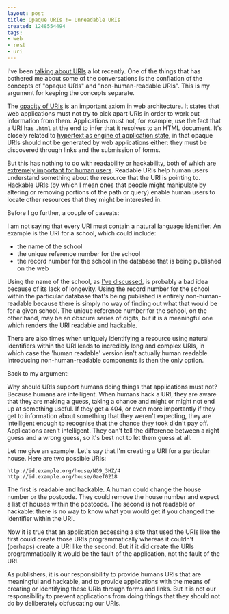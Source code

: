 ```yaml
---
layout: post
title: Opaque URIs != Unreadable URIs
created: 1248554494
tags:
- web
- rest
- uri
---
```

I've been [talking about URIs](http://www.jenitennison.com/blog/node/112) a lot recently. One of the things that has bothered me about some of the conversations is the conflation of the concepts of "opaque URIs" and "non-human-readable URIs". This is my argument for keeping the concepts separate.

The [opacity of URIs](http://www.w3.org/DesignIssues/Axioms.html#opaque) is an important axiom in web architecture. It states that web applications must not try to pick apart URIs in order to work out information from them. Applications must not, for example, use the fact that a URI has `.html` at the end to infer that it resolves to an HTML document. It's closely related to [hypertext as engine of application state](http://roy.gbiv.com/untangled/2008/rest-apis-must-be-hypertext-driven), in that opaque URIs should not be generated by web applications either: they must be discovered through links and the submission of forms.

But this has nothing to do with readability or hackability, both of which are [extremely important for human users](http://www.useit.com/alertbox/990321.html). Readable URIs help human users understand something about the resource that the URI is pointing to. Hackable URIs (by which I mean ones that people might manipulate by altering or removing portions of the path or query) enable human users to locate other resources that they might be interested in.

<!--break-->

Before I go further, a couple of caveats:

I am not saying that every URI must contain a natural language identifier. An example is the URI for a school, which could include:

  * the name of the school
  * the unique reference number for the school
  * the record number for the school in the database that is being published on the web

Using the name of the school, as [I've discussed](http://www.jenitennison.com/blog/node/112), is probably a bad idea because of its lack of longevity. Using the record number for the school within the particular database that's being published is entirely non-human-readable because there is simply no way of finding out what that would be for a given school. The unique reference number for the school, on the other hand, may be an obscure series of digits, but it is a meaningful one which renders the URI readable and hackable.

There are also times when uniquely identifying a resource using natural identifiers within the URI leads to incredibly long and complex URIs, in which case the 'human readable' version isn't actually human readable. Introducing non-human-readable components is then the only option.

Back to my argument:

Why should URIs support humans doing things that applications must not? Because humans are intelligent. When humans hack a URI, they are aware that they are making a guess, taking a chance and might or might not end up at something useful. If they get a 404, or even more importantly if they get to information about something that they weren't expecting, they are intelligent enough to recognise that the chance they took didn't pay off. Applications aren't intelligent. They can't tell the difference between a right guess and a wrong guess, so it's best not to let them guess at all.

Let me give an example. Let's say that I'm creating a URI for a particular house. Here are two possible URIs:

    http://id.example.org/house/NG9_3HZ/4
    http://id.example.org/house/0aef0218

The first is readable and hackable. A human could change the house number or the postcode. They could remove the house number and expect a list of houses within the postcode. The second is not readable or hackable: there is no way to know what you would get if you changed the identifier within the URI.

Now it is true that an application accessing a site that used the URIs like the first could create those URIs programmatically whereas it couldn't (perhaps) create a URI like the second. But if it did create the URIs programmatically it would be the fault of the application, not the fault of the URI.

As publishers, it is our responsibility to provide humans URIs that are meaningful and hackable, and to provide applications with the means of creating or identifying these URIs through forms and links. But it is not our responsibility to prevent applications from doing things that they should not do by deliberately obfuscating our URIs.
